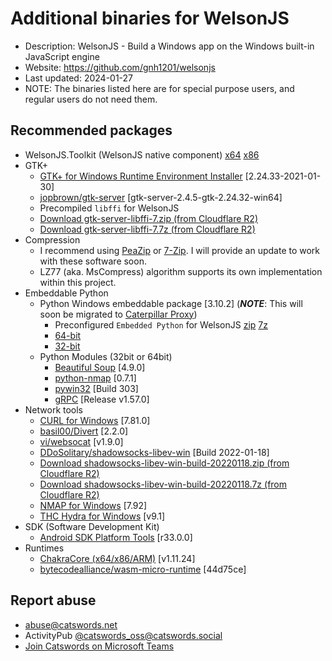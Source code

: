 # Additional binaries for WelsonJS

* Description: WelsonJS - Build a Windows app on the Windows built-in JavaScript engine
* Website: https://github.com/gnh1201/welsonjs
* Last updated: 2024-01-27
* NOTE: The binaries listed here are for special purpose users, and regular users do not need them.

## Recommended packages
* WelsonJS.Toolkit (WelsonJS native component) [x64](https://github.com/gnh1201/welsonjs/raw/master/bin/x64/WelsonJS.Toolkit.dll) [x86](https://github.com/gnh1201/welsonjs/raw/master/bin/x86/WelsonJS.Toolkit.dll)
* GTK+
    * [GTK+ for Windows Runtime Environment Installer](https://github.com/tschoonj/GTK-for-Windows-Runtime-Environment-Installer) [2.24.33-2021-01-30]
    * [jopbrown/gtk-server](https://github.com/jopbrown/gtk-server) [gtk-server-2.4.5-gtk-2.24.32-win64]
    * Precompiled `libffi` for WelsonJS
    * [Download gtk-server-libffi-7.zip (from Cloudflare R2)](https://pub-f926e14287b340cd9eff33731bb25329.r2.dev/gtk-server-libffi-7.zip)
    * [Download gtk-server-libffi-7.7z (from Cloudflare R2)](https://pub-f926e14287b340cd9eff33731bb25329.r2.dev/gtk-server-libffi-7.7z)
* Compression
    * I recommend using [PeaZip](https://peazip.github.io/) or [7-Zip](https://www.7-zip.org/). I will provide an update to work with these software soon.
    * LZ77 (aka. MsCompress) algorithm supports its own implementation within this project.
* Embeddable Python
    * Python Windows embeddable package [3.10.2] (***NOTE***: This will soon be migrated to [Caterpillar Proxy](https://github.com/gnh1201/caterpillar))
        * Preconfigured `Embedded Python` for WelsonJS [zip](https://pub-f926e14287b340cd9eff33731bb25329.r2.dev/welsonjs-preconfigured-python-3.10.2-embed.zip) [7z](https://pub-f926e14287b340cd9eff33731bb25329.r2.dev/welsonjs-preconfigured-python-3.10.2-embed.7z)
        * [64-bit](https://www.python.org/downloads/release/python-3102/)
        * [32-bit](https://www.python.org/downloads/release/python-3102/)
    * Python Modules (32bit or 64bit)
        * [Beautiful Soup](https://www.crummy.com/software/BeautifulSoup/bs4/doc/) [4.9.0] 
        * [python-nmap](https://bitbucket.org/xael/python-nmap) [0.7.1]
        * [pywin32](https://github.com/mhammond/pywin32) [Build 303]
        * [gRPC](https://github.com/grpc/grpc) [Release v1.57.0]
* Network tools
    * [CURL for Windows](https://curl.se/windows/) [7.81.0]
    * [basil00/Divert](https://github.com/basil00/Divert) [2.2.0]
    * [vi/websocat](https://github.com/vi/websocat) [v1.9.0]
    * [DDoSolitary/shadowsocks-libev-win](https://github.com/DDoSolitary/shadowsocks-libev-win) [Build 2022-01-18]
    * [Download shadowsocks-libev-win-build-20220118.zip (from Cloudflare R2)](https://pub-f926e14287b340cd9eff33731bb25329.r2.dev/shadowsocks-libev-win-build-20220118.zip)
    * [Download 
shadowsocks-libev-win-build-20220118.7z (from Cloudflare R2)](https://pub-f926e14287b340cd9eff33731bb25329.r2.dev/shadowsocks-libev-win-build-20220118.7z)
    * [NMAP for Windows](https://nmap.org/download.html) [7.92]
    * [THC Hydra for Windows](https://github.com/vanhauser-thc/thc-hydra) [v9.1]
* SDK (Software Development Kit)
    * [Android SDK Platform Tools](https://developer.android.com/studio/releases/platform-tools) [r33.0.0]
* Runtimes
    * [ChakraCore (x64/x86/ARM)](https://github.com/chakra-core/ChakraCore) [v1.11.24]
    * [bytecodealliance/wasm-micro-runtime](https://github.com/bytecodealliance/wasm-micro-runtime) [44d75ce]

## Report abuse
- abuse@catswords.net
- ActivityPub [@catswords_oss@catswords.social](https://catswords.social/@catswords_oss)
- [Join Catswords on Microsoft Teams](https://teams.live.com/l/community/FEACHncAhq8ldnojAI)
